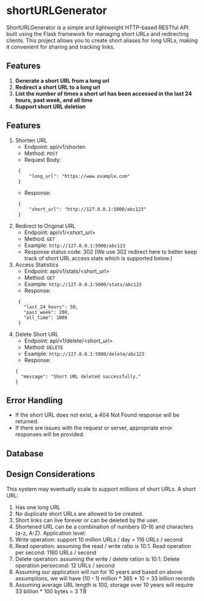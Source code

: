 # shortURLGenerator

ShortURLGenerator is a simple and lightweight HTTP-based RESTful API built using the Flask framework for managing short URLs and redirecting clients. This project allows you to create short aliases for long URLs, making it convenient for sharing and tracking links.

## Features

1. **Generate a short URL from a long url**
2. **Redirect a short URL to a long url**
3. **List the number of times a short url has been accessed in the last 24 hours, past week, and all time**
4. **Support short URL deletion**

## Features
1. Shorten URL
   - Endpoint: api/v1/shorten
   - Method: `POST`
   - Request Body:
   ```
    {
        "long_url": "https://www.example.com"
    }
   ```
   - Response:
   ```
    {
        "short_url": "http://127.0.0.1:5000/abc123"
    }
   ```
2. Redirect to Original URL
   - Endpoint: api/v1/<short_url>
   - Method: `GET`
   - Example: `http://127.0.0.1:5000/abc123`
   - Response status code: 302 (We use 302 redirect here to better keep track of short URL access stats which is supported below.)
3. Access Statistics
   - Endpoint: api/v1/stats/<short_url>
   - Method: `GET`
   - Example: `http://127.0.0.1:5000/stats/abc123`
   - Response:
   ```
    {
      "last_24_hours": 50,
      "past_week": 200,
      "all_time": 1000
    }
   ```
4. Delete Short URL
   - Endpoint: api/v1/delete/<short_url>
   - Method: `DELETE`
   - Example: `http://127.0.0.1:5000/delete/abc123`
   - Response:
   ```
   {
     "message": "Short URL deleted successfully."
   }
   ```

## Error Handling
- If the short URL does not exist, a 404 Not Found response will be returned.
- If there are issues with the request or server, appropriate error responses will be provided.

## Database

## Design Considerations
This system may eventually scale to support millions of short URLs. 
A short URL: 
1. Has one long URL 
2. No duplicate short URLs are allowed to be created.
3. Short links can live forever or can be deleted by the user.
4. Shortened URL can be a combination of numbers (0-9) and characters (a-z, A-Z).
Application level:
1. Write operation: support 10 million URLs / day = 116 URLs / second
2. Read operation: assuming the read / write ratio is 10:1. Read operation per second: 1160 URLs / second
3. Delete operation: assuming the write / delete ration is 10:1. Delete operation persecond: 12 URLs / second
4. Assuming our application will run for 10 years and based on above assumpitons, we will have (10 - 1) million * 365 * 10 = 33 billion records
5. Assuming average URL length is 100, storage over 10 years will require 33 billion * 100 bytes = 3 TB

